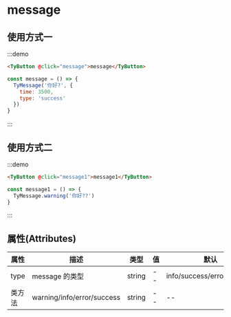 # message

## 使用方式一

:::demo

```html
<TyButton @click="message">message</TyButton>
```

```js
const message = () => {
  TyMessage('你好?', {
    time: 3500,
    type: 'success'
  })
}
```

:::

## 使用方式二

:::demo

```html
<TyButton @click="message1">message1</TyButton>
```

```js
const message1 = () => {
  TyMessage.warning('你好??')
}
```

:::

<script setup>
// import {TyMessage} from '../../../../src/package/index.ts'
let TyMessage =()=>{}
if(document){
   import('../../../../src/package/index.ts').then(res=>{
     TyMessage =res.TyMessage
   })
}
const message =()=>{
    TyMessage('你好?',{
    time:3500,
    type:'success'
  })
}
const message1 =()=>{
  TyMessage.warning('你好??')
}


</script>

## 属性(Attributes)

<div class="listTb">

| 属性   | 描述                       | 类型   | 值  | 默认                       |
| ------ | -------------------------- | ------ | --- | -------------------------- |
| type   | message 的类型             | string | --  | info/success/error/warning |
| 类方法 | warning/info/error/success | string | --  | --                         |

</div>

